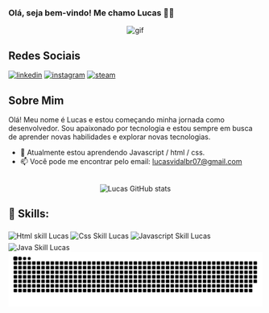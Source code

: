 ### Olá, seja bem-vindo! Me chamo Lucas 👋🏼
<div align="center">
  <img src="https://github.com/Anmol-Baranwal/Cool-GIFs-For-GitHub/assets/74038190/0c7eb6ed-663b-4ce4-bfbd-18239a38ba1b" width="700" height="270" alt="gif">
</div>

## Redes Sociais

[![linkedin](https://img.shields.io/badge/LinkedIn-0077B5?style=for-the-badge&logo=linkedin&logoColor=white)](https://www.linkedin.com/in/lucas-vidal-373820219/)
[![instagram](https://img.shields.io/badge/Instagram-E4405F?style=for-the-badge&logo=instagram&logoColor=white)](https://www.instagram.com/lucascardosovidal/)
[![steam](https://img.shields.io/badge/Steam-000000?style=for-the-badge&logo=steam&logoColor=white)](https://steamcommunity.com/profiles/76561199492809006/)

## Sobre Mim

Olá! Meu nome é Lucas e estou começando minha jornada como desenvolvedor. Sou apaixonado por tecnologia e estou sempre em busca de aprender novas habilidades e explorar novas tecnologias.

- 🌱 Atualmente estou aprendendo Javascript / html / css.
- 📫 Você pode me encontrar pelo email: lucasvidalbr07@gmail.com
<br></br>

<div align="center" alt= "status github">

![Lucas GitHub stats](https://github-readme-stats.vercel.app/api?username=LuckVidal07&show_icons=true&theme=dracula)

</div>

## 🚀 Skills:

<div>
  <img align="middle" alt="Html skill Lucas" height="30" width="40" src="https://camo.githubusercontent.com/f2ce4039c99cf35adde738583ab0fbcd60eaafccf1e949884bda91d0b5c819ce/68747470733a2f2f63646e2e6a7364656c6976722e6e65742f67682f64657669636f6e732f64657669636f6e2f69636f6e732f68746d6c352f68746d6c352d6f726967696e616c2e737667" data-canonical-src="https://cdn.jsdelivr.net/gh/devicons/devicon/icons/html5/html5-original.svg" style="max-width: 100%;">
  <img align="middle" alt="Css Skill Lucas" height="30" width="40" src="https://camo.githubusercontent.com/3902a23a4ee524225c3626a76a19391fe4a457e9c70e331e7d51abdfa1d76dbf/68747470733a2f2f63646e2e6a7364656c6976722e6e65742f67682f64657669636f6e732f64657669636f6e2f69636f6e732f637373332f637373332d706c61696e2e737667" data-canonical-src="https://cdn.jsdelivr.net/gh/devicons/devicon/icons/css3/css3-plain.svg" style="max-width: 100%;">
  <img align="middle" alt="Javascript Skill Lucas" height="30" width="40" src="https://camo.githubusercontent.com/16bbe3c62e06c0099a8bd86816b7993b3eb49d8cd21eb74c7bff7db7dc3787b7/68747470733a2f2f63646e2e6a7364656c6976722e6e65742f67682f64657669636f6e732f64657669636f6e2f69636f6e732f6a6176617363726970742f6a6176617363726970742d6f726967696e616c2e737667" data-canonical-src="https://cdn.jsdelivr.net/gh/devicons/devicon/icons/javascript/javascript-original.svg" style="max-width: 100%;">
  <img align="middle" alt="Java Skill Lucas" height="30" width="40" src="https://camo.githubusercontent.com/973913d161ca9ac03d1e941e3c0a9785dd928059a48274ed2b3ff564b5c564b2/68747470733a2f2f63646e2e6a7364656c6976722e6e65742f67682f64657669636f6e732f64657669636f6e2f69636f6e732f6a6176612f6a6176612d6f726967696e616c2e737667" data-canonical-src="https://cdn.jsdelivr.net/gh/devicons/devicon/icons/java/java-original.svg" style="max-width: 100%;">
</div>

<picture align="center">
  <source media="(prefers-color-scheme: dark)" srcset="https://raw.githubusercontent.com/mari4souza/LuckVidal07/output/github-contribution-grid-snake-dark.svg">
  <source media="(prefers-color-scheme: light)" srcset="https://raw.githubusercontent.com/mari4souza/LuckVidal07/output/github-contribution-grid-snake-dark.svg">
  <img align="center" alt="github contribution grid snake animation" src="https://raw.githubusercontent.com/LuckVidal07/LuckVidal07/output/github-contribution-grid-snake.svg">
</picture>
